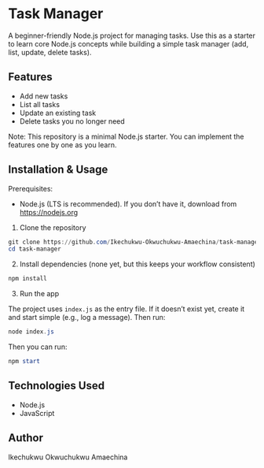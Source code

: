 # Task Manager

A beginner-friendly Node.js project for managing tasks. Use this as a starter to learn core Node.js concepts while building a simple task manager (add, list, update, delete tasks).

## Features

- Add new tasks
- List all tasks
- Update an existing task
- Delete tasks you no longer need


Note: This repository is a minimal Node.js starter. You can implement the features one by one as you learn.

## Installation & Usage

Prerequisites:
- Node.js (LTS is recommended). If you don’t have it, download from https://nodejs.org

1) Clone the repository

```powershell
git clone https://github.com/Ikechukwu-Okwuchukwu-Amaechina/task-manager.git
cd task-manager
```

2) Install dependencies (none yet, but this keeps your workflow consistent)

```powershell
npm install
```

3) Run the app

The project uses `index.js` as the entry file. If it doesn’t exist yet, create it and start simple (e.g., log a message). Then run:

```powershell
node index.js
```



Then you can run:

```powershell
npm start
```


## Technologies Used

- Node.js 
- JavaScript

## Author

Ikechukwu Okwuchukwu Amaechina


